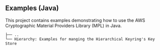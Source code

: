 [//]: # "Copyright Amazon.com Inc. or its affiliates. All Rights Reserved."
[//]: # "SPDX-License-Identifier: CC-BY-SA-4.0"

## Examples (Java)

This project contains examples demonstrating how to use the
AWS Cryptographic Material Providers Library (MPL) in Java.

```
├── ..
└── Hierarchy: Examples for manging the Hierarchical Keyring's Key Store
```
